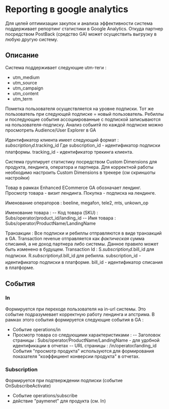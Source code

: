 # Reporting в google analytics

Для целей оптимизации закупок и анализа эффективности система поддерживает репортинг статистики в Google Analytics. Откуда партнер посредством PostBack (средство GA) может осуществить выгрузку в любую другую систему.

## Описание

Система поддерживает следующие utm-теги : 
- utm_medium
- utm_source
- utm_campaign
- utm_content
- utm_term

Пометка пользователя осуществляется на уровне подписки. Тот же пользователь при следующей подписке = новый пользователь.
Ребиллы и последующие события ассоциированные с подпиской записываются на пользователя-подписку.
Анализ собыитй по каждой подписке можно просмотреть Audience/User Explorer в GA

Идентификатор клиента имеет следующий формат : $subscription_id.$tracking_id
Где subscription_id - идентификатор подписки платформы.  tracking_id - идентификатор трекинга клиента.

Система группирует статистику посредством Custom Dimensions для продукта, лендинга, оператора и партнера. Для корректной работы необходимо настроить Custom Dimensions в трекере (см скриншоты настройки)

Товар в рамках Enhanced ECommerce  GA обозначает лендинг. Просмотр товара - визит лендинга. Покупка - подписка на лендинге.


Именование операторов : beeline, megafon, tele2, mts, unkown_op 

Именование товара : 
-- Код товара (SKU) : Subs/operator/product_id/landing_id
-- Имя товара : Subs/operator/ProductName/LandingName

Транзакции : 
Все подписки и ребиллы отправляются в виде транзакций в GA. 
Transaction revenue отправляется как _фактическая_ сумма списаинй, а не доход партнера либо системы. Данное правило может быть изменено в будущем.
Transaction Id : 
S.$subscription_id.$bill_id для подписки.
R.$subscription_id.$bill_id для ребилла.
subscription_id - идентификатор подписки в платформе.
bill_id - идентификатор списания в платформе.



## События

### In  

Формируется при переходе пользователя на in-url системы. Это событие подразумевает корректную работу лендинга и апстрима. В рамках этого события формируется следующие события в GA : 
- Событие operations/in
- Просмотр товара со следующими характеристиками : 
-- Заголовок страницы : Subs/operator/ProductName/LandingName - для удобной идентификации в отчетах
-- URL страницы : /in/operator/landing_id
События "просмотр продукта" используются для формирования показателя "коэффициент конверсии продукта" в отчетах.

### Subscription

Формируется при подтверждении подписки (событие OnSubscribeActivate)
- Событие operations/subscribe
- действие "paymenet" для продукта (см. In) 
